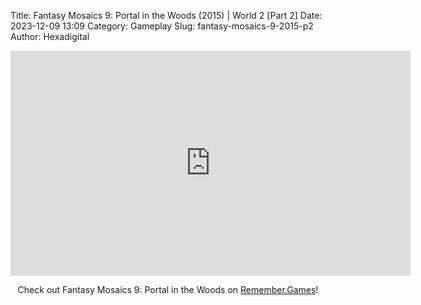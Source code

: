Title: Fantasy Mosaics 9: Portal in the Woods (2015) | World 2 [Part 2]
Date: 2023-12-09 13:09
Category: Gameplay
Slug: fantasy-mosaics-9-2015-p2
Author: Hexadigital

<center><iframe src="https://www.youtube.com/embed/G_0707aF1-I?feature=oembed" allow="accelerometer; autoplay; encrypted-media; gyroscope; picture-in-picture" width="640" height="360" frameborder="0"></iframe>

Check out Fantasy Mosaics 9: Portal in the Woods on [Remember.Games](https://remember.games/game/8089/fantasy-mosaics-9-portal-in-the-woods/)!</center>